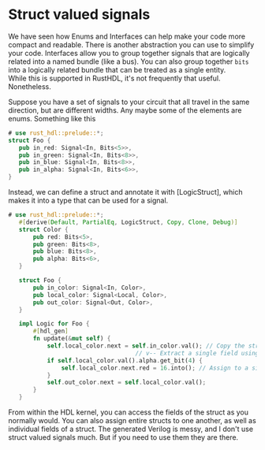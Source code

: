# Struct valued signals

We have seen how Enums and Interfaces can help make your code more compact and readable.  There
is another abstraction you can use to simplify your code.  Interfaces allow you to group together
signals that are logically related into a named bundle (like a bus).  You can also group
together `bits` into a logically related bundle that can be treated as a single entity.  
While this is supported in RustHDL, it's not frequently that useful.  Nonetheless.

Suppose you have a set of signals to your circuit that all travel in the same direction,
but are different widths.  Any maybe some of the elements are enums.  Something like this

```rust
# use rust_hdl::prelude::*;
struct Foo {
   pub in_red: Signal<In, Bits<5>>,
   pub in_green: Signal<In, Bits<8>>,
   pub in_blue: Signal<In, Bits<8>>,
   pub in_alpha: Signal<In, Bits<6>>,
}
```

Instead, we can define a struct and annotate it with [LogicStruct], which makes it into a
type that can be used for a signal.
```rust
# use rust_hdl::prelude::*;
   #[derive(Default, PartialEq, LogicStruct, Copy, Clone, Debug)]
   struct Color {
       pub red: Bits<5>,
       pub green: Bits<8>,
       pub blue: Bits<8>,
       pub alpha: Bits<6>,
   }

   struct Foo {
       pub in_color: Signal<In, Color>,
       pub local_color: Signal<Local, Color>,
       pub out_color: Signal<Out, Color>,
   }

   impl Logic for Foo {
       #[hdl_gen]
       fn update(&mut self) {
           self.local_color.next = self.in_color.val(); // Copy the struct as a single atom
                                    // v-- Extract a single field using standard `.field` notation
           if self.local_color.val().alpha.get_bit(4) {
               self.local_color.next.red = 16.into(); // Assign to a single field of the struct
           }
           self.out_color.next = self.local_color.val();
       }
   }
```

From within the HDL kernel, you can access the fields of the struct as you normally would.  You can
also assign entire structs to one another, as well as individual fields of a struct.  The generated
Verilog is messy, and I don't use struct valued signals much.  But if you need to use them they are
there.
